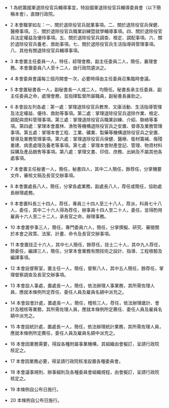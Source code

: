 * 1 為統籌國軍退除役官兵輔導事宜，特設國軍退除役官兵輔導委員會（以下簡稱本會），直隸行政院。

* 2 本會職掌如左：一、關於退除役官兵就業事項。二、關於退除役官兵保健、醫療事項。三、關於退除役官兵職業訓練暨就學輔導事項。四、關於退除役官兵法定權益及優待事項。五、關於退除役官兵調查、檢定、調配事項。六、關於退除役官兵養老、救助事項。七、關於退除役官兵生活指導與管理事項。八、其他有關退除役官兵輔導事項。

* 3 本會置主任委員一人，特任，綜理會務，副主任委員二人，簡任，襄理會務。本會置委員八人至十二人，由行政院遴派之。

* 4 本會委員會議每三個月開會一次，必要時得由主任委員召集臨時會議。

* 5 本會置秘書長一人，副秘書長一人或二人，均簡任。秘書長承主任委員、副主任委員之命，處理會務，並指揮監督所屬職員，副秘書長襄助之。

* 6 本會設左列各處：第一處：掌理退除役官兵教育、文康活動、生活指導管理及法定權益、優待、救助等事項。第二處：掌理退除役官兵退除作業、檢定、調配與資料管理事項。第三處：掌理退除役官兵職業訓練、介紹、聯絡等事項。第四處：掌理本會農林、漁牧等機構退除役官兵之安置、督導及業務管理事項。第五處：掌理本會工程、工業、礦業、製藥等機構退除役官兵之安置、督導及業務管理事項。第六處：掌理退除役官兵保健、醫療、衛材籌補、傷殘重建、病患處理及養老等事項。第七處：掌理本會財產登記、管理、物資材料採購及產品銷售等事項。第八處：掌理文書、印信、庶務、出納及不屬其他各處事項。

* 7 本會置主任秘書一人，簡任，秘書四人，其中二人簡任，餘荐任，分掌機要文件，審核文稿及長官交辦事項。

* 8 本會置處長八人，簡任，分掌各處業務，副處長八人，荐任或簡任，協助處長辦理處務。

* 9 本會置科長三十四人，荐任，專員三十四人至三十八人，荐派，科員七十八人，委任，其中二十六人得為荐任，辦事員十四人至二十人，委任，並得酌用雇員十六人至二十二人，承長官之命，辦理事務。

* 10 本會置參事三人，簡任，專門委員六人，簡任，分掌撰擬、研究、審閱關於本會之政策、法案、計畫、命令及長官交辦事項。

* 11 本會置技正十六人，其中七人簡任，餘荐任，技士二十人，其中九人荐任，餘委任，編譯三人，簡任，分掌本會業務有關技術之設計、指導、工程檢驗及編譯事項。

* 12 本會設督察室，置主任一人，簡任，督察八人，其中五人簡任，餘荐任，掌理督察調查及長官交辦事項。

* 13 本會設人事處，置處長一人，簡任，依法辦理人事業務，其所需佐理人員，應就本條例所定荐任、委任人員及雇員名額中派充之。

* 14 本會設會計處，置處長一人，簡任，稽核三人，荐任，依法辦理歲計、會計及稽核等業務，其所需佐理人員，應就本條例所定薦任、委任人員及雇員名額中派充之。

* 15 本會設統計處，置處長一人，簡任，依法辦理統計業務，其所需佐理人員，應就本條例所定薦任，委任人員及雇員名額中派充之。

* 16 本會因業務需要，得設各種附屬事業機構，其組織由會擬訂，呈請行政院核定之。

* 17 本會因業務必要，得呈請行政院核准設置各種委員會。

* 18 本會議事規則、辦事細則及各種委員會組織規程，由會擬訂，呈請行政院核定之。

* 19 本條例自公布日施行。

* 20 本條例自公布日施行。

